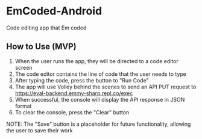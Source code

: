 # EmCoded-Android
Code editing app that Em coded

How to Use (MVP)
------------------------------
1. When the user runs the app, they will be directed to a code editor screen
2. The code editor contains the line of code that the user needs to type
3. After typing the code, press the button to "Run Code"
4. The app will use Volley behind the scenes to send an API PUT request to https://eval-backend.emmy-sharp.repl.co/exec
5. When successful, the console will display the API response in JSON format
6. To clear the console, press the "Clear" button

NOTE: The "Save" button is a placeholder for future functionality, allowing the user to save their work
